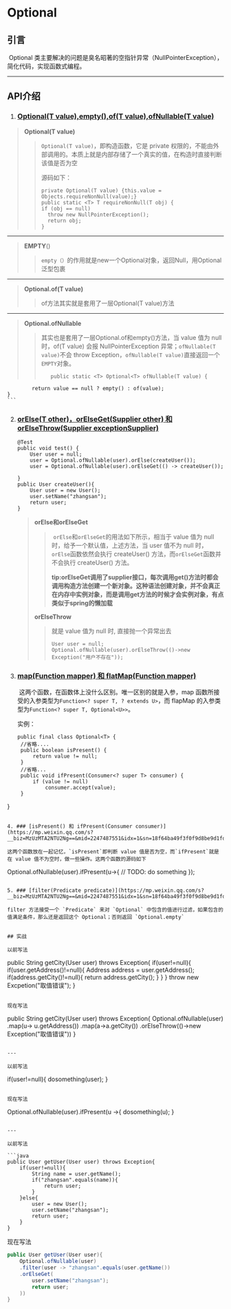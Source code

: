 # Optional

## 引言

​	Optional 类主要解决的问题是臭名昭著的空指针异常（NullPointerException），简化代码，实现函数式编程。

---

## API介绍

1. ### [Optional(T value),empty(),of(T value),ofNullable(T value)](https://mp.weixin.qq.com/s?__biz=MzUzMTA2NTU2Ng==&mid=2247487551&idx=1&sn=18f64ba49f3f0f9d8be9d1fdef8857d9&scene=21#wechat_redirect)
 > **Optional(T value)** 
   >
   > > `Optional(T value)`，即构造函数，它是 private 权限的，不能由外部调用的。本质上就是内部存储了一个真实的值，在构造时直接判断该值是否为空
   > >
   > > 源码如下：
   > > ```
   > > private Optional(T value) {this.value = Objects.requireNonNull(value);}
   > > public static <T> T requireNonNull(T obj) {
   > > if (obj == null)
   > >   throw new NullPointerException();
   > >   return obj;
   > > }
   > > ```
---
   > **EMPTY**()
   >
   > > `empty（）`的作用就是new一个Optional对象，返回Null，用Optional泛型包裹
   > > 
---
> **Optional.of(T value)**
> 
>> of方法其实就是套用了一层Optional(T value)方法
>>
---
> **Optional.ofNullable**
> 
>> 其实也是套用了一层Optional.of和empty()方法，当 value 值为 null 时，of(T value) 会报 NullPointerException 异常；`ofNullable(T value)`不会 throw Exception，`ofNullable(T value)`直接返回一个`EMPTY`对象。
>> ```
>>    public static <T> Optional<T> ofNullable(T value) {
        	return value == null ? empty() : of(value);
    }
    ```
2. ### [orElse(T other)，orElseGet(Supplier other) 和 orElseThrow(Supplier exceptionSupplier)](https://mp.weixin.qq.com/s?__biz=MzUzMTA2NTU2Ng==&mid=2247487551&idx=1&sn=18f64ba49f3f0f9d8be9d1fdef8857d9&scene=21#wechat_redirect)

   ```
   @Test
   public void test() {
       User user = null;
       user = Optional.ofNullable(user).orElse(createUser());
       user = Optional.ofNullable(user).orElseGet(() -> createUser());
       
   }
   public User createUser(){
       User user = new User();
       user.setName("zhangsan");
       return user;
   }
   ```

   > **orElse和orElseGet**
   >
   > > ​		`orElse`和`orElseGet`的用法如下所示，相当于 value 值为 null 时，给予一个默认值，上述方法，当 user 值不为 null 时，`orElse`函数依然会执行 createUser() 方法，而`orElseGet`函数并不会执行 createUser() 方法。
   > >
   > > **tip:orElseGet调用了supplier接口，每次调用get()方法时都会调用构造方法创建一个新对象。这种语法创建对象，并不会真正在内存中实例对象，而是调用get方法的时候才会实例对象，有点类似于spring的懒加载**
   >
   > **orElseThrow**
   >
   > > 就是 value 值为 null 时, 直接抛一个异常出去
   > >
   > > ```
   > > User user = null;
   > > Optional.ofNullable(user).orElseThrow(()->new Exception("用户不存在"));
   > > ```

3. ### [map(Function mapper) 和 flatMap(Function mapper)](https://mp.weixin.qq.com/s?__biz=MzUzMTA2NTU2Ng==&mid=2247487551&idx=1&sn=18f64ba49f3f0f9d8be9d1fdef8857d9&scene=21#wechat_redirect)

   ​		这两个函数，在函数体上没什么区别。唯一区别的就是入参，map 函数所接受的入参类型为`Function<? super T, ? extends U>`，而 flapMap 的入参类型为`Function<? super T, Optional<U>>`。

   实例：

   ```
   public final class Optional<T> {
    //省略....
    public boolean isPresent() {
        return value != null;
    }
    //省略...
    public void ifPresent(Consumer<? super T> consumer) {
        if (value != null)
            consumer.accept(value);
    }
}
   ```

4. ### [isPresent() 和 ifPresent(Consumer consumer)](https://mp.weixin.qq.com/s?__biz=MzUzMTA2NTU2Ng==&mid=2247487551&idx=1&sn=18f64ba49f3f0f9d8be9d1fdef8857d9&scene=21#wechat_redirect)

   这两个函数放在一起记忆，`isPresent`即判断 value 值是否为空，而`ifPresent`就是在 value 值不为空时，做一些操作。这两个函数的源码如下

   ```
   Optional.ofNullable(user).ifPresent(u->{
       // TODO: do something
   });
   ```

5. ### [filter(Predicate predicate)](https://mp.weixin.qq.com/s?__biz=MzUzMTA2NTU2Ng==&mid=2247487551&idx=1&sn=18f64ba49f3f0f9d8be9d1fdef8857d9&scene=21#wechat_redirect)

   filter 方法接受一个 `Predicate` 来对 `Optional` 中包含的值进行过滤，如果包含的值满足条件，那么还是返回这个 Optional；否则返回 `Optional.empty`


## 实战

 以前写法

```
public String getCity(User user)  throws Exception{
        if(user!=null){
            if(user.getAddress()!=null){
                Address address = user.getAddress();
                if(address.getCity()!=null){
                    return address.getCity();
                }
            }
        }
        throw new Excpetion("取值错误"); 
    }
```

现在写法

```
public String getCity(User user)  throws Exception{
	Optional.ofNullable(user)
	 .map(u-> u.getAddress())
     .map(a->a.getCity())
	.orElseThrow(()->new Exception("取值错误"))
}
```

---

以前写法

```
if(user!=null){
    dosomething(user);
}
```

现在写法

```
Optional.ofNullable(user).ifPresent(u ->{
	 dosomething(u);
}
```

---

以前写法

```java
public User getUser(User user) throws Exception{
    if(user!=null){
        String name = user.getName();
        if("zhangsan".equals(name)){
            return user;
        }
    }else{
        user = new User();
        user.setName("zhangsan");
        return user;
    }
}
```

现在写法

```java
public User getUser(User user){
	Optional.ofNullable(user)
	.filter(user -> "zhangsan".equals(user.getName())
	.orElseGet(
		user.setName("zhangsan");
		return user;
	))
}
```

